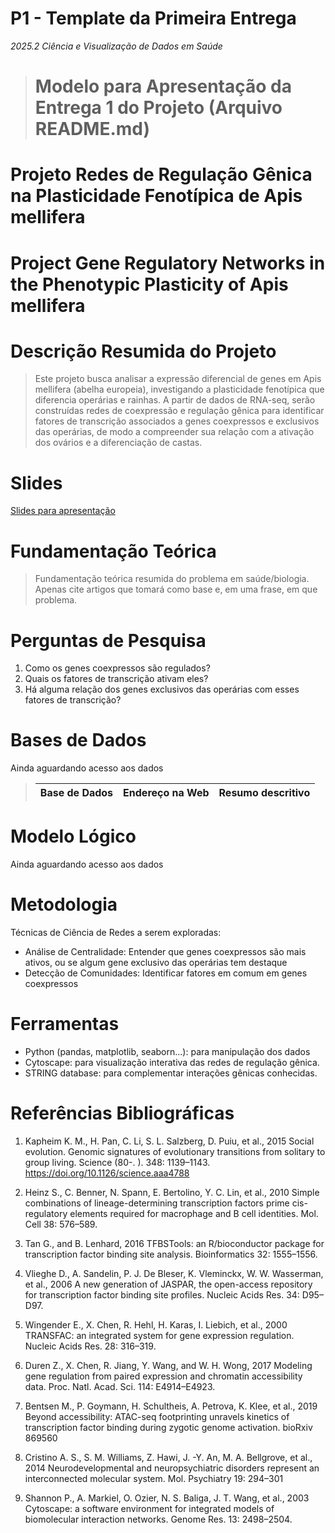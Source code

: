 # P1 - Template da Primeira Entrega
*2025.2 Ciência e Visualização de Dados em Saúde*


> # Modelo para Apresentação da Entrega 1 do Projeto (Arquivo README.md)

# Projeto Redes de Regulação Gênica na Plasticidade Fenotípica de Apis mellifera
# Project Gene Regulatory Networks in the Phenotypic Plasticity of Apis mellifera

# Descrição Resumida do Projeto

> Este projeto busca analisar a expressão diferencial de genes em Apis mellifera (abelha europeia), investigando a plasticidade fenotípica que diferencia operárias e rainhas. A partir de dados de RNA-seq, serão construídas redes de coexpressão e regulação gênica para identificar fatores de transcrição associados a genes coexpressos e exclusivos das operárias, de modo a compreender sua relação com a ativação dos ovários e a diferenciação de castas.

# Slides

[Slides para apresentação](https://github.com/datasci4health-2025-gp2-little-bees/2025/blob/35fc12f40dc252d7304fba0edef7d1e99284b65f/project1/assets/Disciplina%20cie%CC%82ncia%20de%20dados-2.pdf)

# Fundamentação Teórica

> Fundamentação teórica resumida do problema em saúde/biologia. Apenas cite artigos que tomará como base e, em uma frase, em que problema.

# Perguntas de Pesquisa

1. Como os genes coexpressos são regulados?
2. Quais os fatores de transcrição ativam eles?
3. Há alguma relação dos genes exclusivos das operárias com esses fatores de transcrição?

# Bases de Dados

Ainda aguardando acesso aos dados

> Base de Dados | Endereço na Web | Resumo descritivo
> ----- | ----- | -----


# Modelo Lógico

Ainda aguardando acesso aos dados

# Metodologia
Técnicas de Ciência de Redes a serem exploradas:
- Análise de Centralidade: Entender que genes coexpressos são mais ativos, ou se algum gene exclusivo das operárias tem destaque
- Detecção de Comunidades: Identificar fatores em comum em genes coexpressos 


# Ferramentas

- Python (pandas, matplotlib, seaborn...): para manipulação dos dados
- Cytoscape: para visualização interativa das redes de regulação gênica.
- STRING database: para complementar interações gênicas conhecidas.

# Referências Bibliográficas

1. Kapheim K. M., H. Pan, C. Li, S. L. Salzberg, D. Puiu, et al., 2015 Social evolution. Genomic signatures of evolutionary transitions from solitary to group living. Science (80-. ). 348: 1139–1143. https://doi.org/10.1126/science.aaa4788

2. Heinz S., C. Benner, N. Spann, E. Bertolino, Y. C. Lin, et al., 2010 Simple combinations of lineage-determining transcription factors prime cis-regulatory elements required for macrophage and B cell identities. Mol. Cell 38: 576–589.
3. Tan G., and B. Lenhard, 2016 TFBSTools: an R/bioconductor package for transcription factor binding site analysis. Bioinformatics 32: 1555–1556.

4. Vlieghe D., A. Sandelin, P. J. De Bleser, K. Vleminckx, W. W. Wasserman, et al., 2006 A new generation of JASPAR, the open-access repository for transcription factor binding site profiles. Nucleic Acids Res. 34: D95–D97.

5. Wingender E., X. Chen, R. Hehl, H. Karas, I. Liebich, et al., 2000 TRANSFAC: an integrated system for gene expression regulation. Nucleic Acids Res. 28: 316–319.

6. Duren Z., X. Chen, R. Jiang, Y. Wang, and W. H. Wong, 2017 Modeling gene regulation from paired expression and chromatin accessibility data. Proc. Natl. Acad. Sci. 114: E4914–E4923.

7. Bentsen M., P. Goymann, H. Schultheis, A. Petrova, K. Klee, et al., 2019 Beyond accessibility: ATAC-seq footprinting unravels kinetics of transcription factor binding during zygotic genome activation. bioRxiv 869560

8. Cristino A. S., S. M. Williams, Z. Hawi, J. -Y. An, M. A. Bellgrove, et al., 2014 Neurodevelopmental and neuropsychiatric disorders represent an interconnected molecular system. Mol. Psychiatry 19: 294–301

9. Shannon P., A. Markiel, O. Ozier, N. S. Baliga, J. T. Wang, et al., 2003 Cytoscape: a software environment for integrated models of biomolecular interaction networks. Genome Res. 13: 2498–2504.
